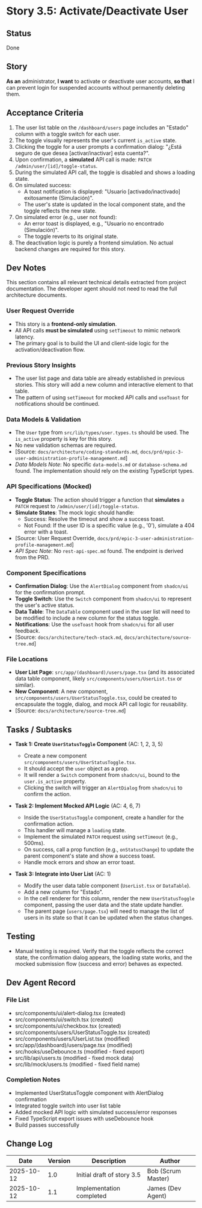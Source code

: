 # <!-- Powered by BMAD™ Core -->
# Story 3.5: Activate/Deactivate User

## Status
Done

## Story
**As an** administrator,
**I want** to activate or deactivate user accounts,
**so that** I can prevent login for suspended accounts without permanently deleting them.

## Acceptance Criteria
1.  The user list table on the `/dashboard/users` page includes an "Estado" column with a toggle switch for each user.
2.  The toggle visually represents the user's current `is_active` state.
3.  Clicking the toggle for a user prompts a confirmation dialog: "¿Está seguro de que desea [activar/inactivar] esta cuenta?".
4.  Upon confirmation, a **simulated** API call is made: `PATCH /admin/user/[id]/toggle-status`.
5.  During the simulated API call, the toggle is disabled and shows a loading state.
6.  On simulated success:
    -   A toast notification is displayed: "Usuario [activado/inactivado] exitosamente (Simulación)".
    -   The user's state is updated in the local component state, and the toggle reflects the new state.
7.  On simulated error (e.g., user not found):
    -   An error toast is displayed, e.g., "Usuario no encontrado (Simulación)".
    -   The toggle reverts to its original state.
8.  The deactivation logic is purely a frontend simulation. No actual backend changes are required for this story.

## Dev Notes
This section contains all relevant technical details extracted from project documentation. The developer agent should not need to read the full architecture documents.

### User Request Override
-   This story is a **frontend-only simulation**.
-   All API calls **must be simulated** using `setTimeout` to mimic network latency.
-   The primary goal is to build the UI and client-side logic for the activation/deactivation flow.

### Previous Story Insights
-   The user list page and data table are already established in previous stories. This story will add a new column and interactive element to that table.
-   The pattern of using `setTimeout` for mocked API calls and `useToast` for notifications should be continued.

### Data Models & Validation
-   The `User` type from `src/lib/types/user.types.ts` should be used. The `is_active` property is key for this story.
-   No new validation schemas are required.
-   [Source: `docs/architecture/coding-standards.md`, `docs/prd/epic-3-user-administration-profile-management.md`]
-   *Data Models Note*: No specific `data-models.md` or `database-schema.md` found. The implementation should rely on the existing TypeScript types.

### API Specifications (Mocked)
-   **Toggle Status**: The action should trigger a function that **simulates** a `PATCH` request to `/admin/user/[id]/toggle-status`.
-   **Simulate States**: The mock logic should handle:
    -   Success: Resolve the timeout and show a success toast.
    -   Not Found: If the user ID is a specific value (e.g., '0'), simulate a 404 error with a toast.
-   [Source: User Request Override, `docs/prd/epic-3-user-administration-profile-management.md`]
-   *API Spec Note*: No `rest-api-spec.md` found. The endpoint is derived from the PRD.

### Component Specifications
-   **Confirmation Dialog**: Use the `AlertDialog` component from `shadcn/ui` for the confirmation prompt.
-   **Toggle Switch**: Use the `Switch` component from `shadcn/ui` to represent the user's active status.
-   **Data Table**: The `DataTable` component used in the user list will need to be modified to include a new column for the status toggle.
-   **Notifications**: Use the `useToast` hook from `shadcn/ui` for all user feedback.
-   [Source: `docs/architecture/tech-stack.md`, `docs/architecture/source-tree.md`]

### File Locations
-   **User List Page**: `src/app/(dashboard)/users/page.tsx` (and its associated data table component, likely `src/components/users/UserList.tsx` or similar).
-   **New Component**: A new component, `src/components/users/UserStatusToggle.tsx`, could be created to encapsulate the toggle, dialog, and mock API call logic for reusability.
-   [Source: `docs/architecture/source-tree.md`]

## Tasks / Subtasks
-   **Task 1: Create `UserStatusToggle` Component** (AC: 1, 2, 3, 5)
    -   Create a new component `src/components/users/UserStatusToggle.tsx`.
    -   It should accept the `user` object as a prop.
    -   It will render a `Switch` component from `shadcn/ui`, bound to the `user.is_active` property.
    -   Clicking the switch will trigger an `AlertDialog` from `shadcn/ui` to confirm the action.

-   **Task 2: Implement Mocked API Logic** (AC: 4, 6, 7)
    -   Inside the `UserStatusToggle` component, create a handler for the confirmation action.
    -   This handler will manage a `loading` state.
    -   Implement the simulated `PATCH` request using `setTimeout` (e.g., 500ms).
    -   On success, call a prop function (e.g., `onStatusChange`) to update the parent component's state and show a success toast.
    -   Handle mock errors and show an error toast.

-   **Task 3: Integrate into User List** (AC: 1)
    -   Modify the user data table component (`UserList.tsx` or `DataTable`).
    -   Add a new column for "Estado".
    -   In the cell renderer for this column, render the new `UserStatusToggle` component, passing the user data and the state update handler.
    -   The parent page (`users/page.tsx`) will need to manage the list of users in its state so that it can be updated when the status changes.

## Testing
-   Manual testing is required. Verify that the toggle reflects the correct state, the confirmation dialog appears, the loading state works, and the mocked submission flow (success and error) behaves as expected.

## Dev Agent Record

### File List
- src/components/ui/alert-dialog.tsx (created)
- src/components/ui/switch.tsx (created)
- src/components/ui/checkbox.tsx (created)
- src/components/users/UserStatusToggle.tsx (created)
- src/components/users/UserList.tsx (modified)
- src/app/(dashboard)/users/page.tsx (modified)
- src/hooks/useDebounce.ts (modified - fixed export)
- src/lib/api/users.ts (modified - fixed mock data)
- src/lib/mock/users.ts (modified - fixed field name)

### Completion Notes
- Implemented UserStatusToggle component with AlertDialog confirmation
- Integrated toggle switch into user list table
- Added mocked API logic with simulated success/error responses
- Fixed TypeScript export issues with useDebounce hook
- Build passes successfully

## Change Log
| Date | Version | Description | Author |
|---|---|---|---|
| 2025-10-12 | 1.0 | Initial draft of story 3.5 | Bob (Scrum Master) |
| 2025-10-12 | 1.1 | Implementation completed | James (Dev Agent) |

